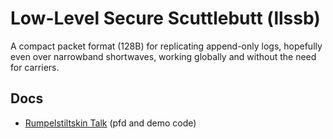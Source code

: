 # Low-Level Secure Scuttlebutt (llssb)

A compact packet format (128B) for replicating append-only logs,
hopefully even over narrowband shortwaves, working globally and
without the need for carriers.

## Docs

- [Rumpelstiltskin Talk](./rumpelstiltskin) (pfd and demo code)

